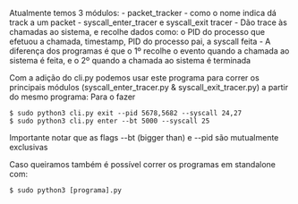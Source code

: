 Atualmente temos 3 módulos:
    - packet_tracker - como o nome indica dá track a um packet
    - syscall_enter_tracer e syscall_exit tracer
        - Dão trace às chamadas ao sistema, e recolhe dados como: o PID do processo que efetuou a chamada, timestamp, PID do processo pai, a syscall feita
        - A diferença dos programas é que o 1º recolhe o evento quando a chamada ao sistema é feita, e o 2º quando a chamada ao sistema é terminada

Com a adição do cli.py podemos usar este programa para correr os principais módulos (syscall_enter_tracer.py & syscall_exit_tracer.py) a partir do mesmo programa:
Para o fazer
```
$ sudo python3 cli.py exit --pid 5678,5682 --syscall 24,27
$ sudo python3 cli.py enter --bt 5000 --syscall 25
```
Importante notar que as flags --bt (bigger than) e --pid são mutualmente exclusivas

Caso queiramos também é possível correr os programas em standalone com:
```
$ sudo python3 [programa].py
```
